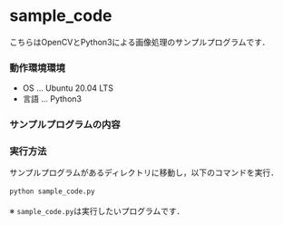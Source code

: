 # sample_code
こちらはOpenCVとPython3による画像処理のサンプルプログラムです．

### 動作環境環境
- OS ... Ubuntu 20.04 LTS<br>
- 言語 ... Python3<br>

### サンプルプログラムの内容

### 実行方法
サンプルプログラムがあるディレクトリに移動し，以下のコマンドを実行．<br>
<br>
 `python sample_code.py`<br>
<br>
※ `sample_code.py`は実行したいプログラムです．<br>

